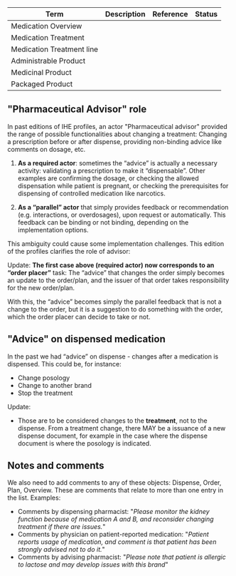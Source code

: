 
|Term|Description|Reference|Status|
|----|----|----|----|
|Medication Overview||||
|Medication Treatment| |||
|Medication Treatment line||||
|Administrable Product||||
|Medicinal Product||||
|Packaged Product||||

## "Pharmaceutical Advisor" role

In past editions of IHE profiles, an actor "Pharmaceutical advisor" provided the range of possible functionalities about changing a treatment: Changing a prescription before or after dispense, providing non-binding advice like comments on dosage, etc.

1. **As a required actor**: sometimes the “advice” is actually a necessary activity: validating a prescription to make it “dispensable”. Other examples are confirming the dosage, or checking the allowed dispensation while patient is pregnant, or checking the prerequisites for dispensing of controlled medication like narcotics.

2. **As a “parallel” actor** that simply provides feedback or recommendation (e.g. interactions, or overdosages), upon request or automatically. This feedback can be binding or not binding, depending on the implementation options. 

This ambiguity could cause some implementation challenges. This edition of the profiles clarifies the role of advisor:

Update: 
  **The first case above (required actor) now corresponds to an “order placer”** task: The “advice” that changes the order simply becomes an update to the order/plan, and the issuer of that order takes responsibility for the new order/plan.

With this, the “advice” becomes simply the parallel feedback that is not a change to the order, but it is a suggestion to do something with the order, which the order placer can decide to take or not.

## "Advice" on dispensed medication

In the past we had “advice” on dispense - changes after a medication is dispensed. This could be, for instance:
* Change posology 
* Change to another brand
* Stop the treatment

Update: 
  * Those are to be considered changes to the **treatment**, not to the dispense. From a treatment change, there MAY be a issuance of a new dispense document, for example in the case where the dispense document is where the posology is indicated.


## Notes and comments

We also need to add comments to any of these objects: Dispense, Order, Plan, Overview. These are comments that relate to more than one entry in the list.
Examples:

* Comments by dispensing pharmacist: "*Please monitor the kidney function because of medication A and B, and reconsider changing treatment if there are issues.*"
* Comments by physician on patient-reported medication: "*Patient reports usage of medication, and comment is that patient has been strongly advised not to do it.*"
* Comments by advising pharmacist: "*Please note that patient is allergic to lactose and may develop issues with this brand*"

